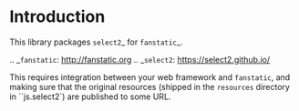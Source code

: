 Introduction
============

This library packages `select2`_ for `fanstatic`_.

.. _`fanstatic`: http://fanstatic.org
.. _`select2`: https://select2.github.io/

This requires integration between your web framework and ``fanstatic``,
and making sure that the original resources (shipped in the ``resources``
directory in ``js.select2`) are published to some URL.